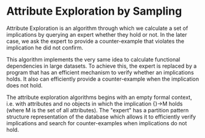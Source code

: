 # Attribute Exploration by Sampling

Attribute Exploration is an algorithm through which we calculate a set of implications by querying an expert whether they hold or not. In the later case, we ask the expert to provide a counter-example that violates the implication he did not confirm.

This algorithm implements the very same idea to calculate functional dependencies in large datasets.
To achieve this, the expert is replaced by a program that has an efficient mechanism to verify whether an implications holds. It also can efficiently provide a counter-example when the implication does not hold.

The attribute exploration algorithms begins with an empty formal context, i.e. with attributes and no objects in which the implication {}->M holds (where M is the set of all attributes).
The "expert" has a partition pattern structure representation of the database which allows it to efficiently verify implications and search for counter-examples when implications do not hold.
